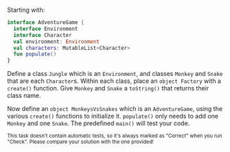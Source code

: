

Starting with:

```kotlin
interface AdventureGame {
  interface Environment
  interface Character
  val environment: Environment
  val characters: MutableList<Character>
  fun populate()
}
```

Define a class `Jungle` which is an `Environment`, and classes `Monkey` and
`Snake` that are each `Character`s. Within each class, place an `object
Factory` with a `create()` function. Give `Monkey` and `Snake` a `toString()`
that returns their class name.

Now define an `object MonkeysVsSnakes` which is an `AdventureGame`, using the
various `create()` functions to initialize it. `populate()` only needs to add
one `Monkey` and one `Snake`. The predefined `main()` will test your code.

<sub> This task doesn't contain automatic tests,
so it's always marked as "Correct" when you run "Check".
Please compare your solution with the one provided! </sub>
